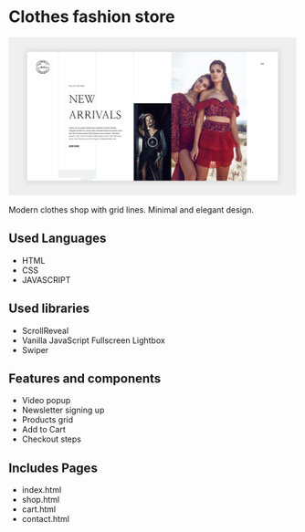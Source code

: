 # Clothes fashion store

![home section image](https://raw.githubusercontent.com/Szymon-Levy/clothes-fashion-store/main/readme/home-section.jpg)

Modern clothes shop with grid lines. Minimal and elegant design.

## Used Languages

* HTML 
* CSS
* JAVASCRIPT

## Used libraries

* ScrollReveal
* Vanilla JavaScript Fullscreen Lightbox
* Swiper

## Features and components

* Video popup
* Newsletter signing up
* Products grid
* Add to Cart
* Checkout steps

## Includes Pages

* index.html
* shop.html
* cart.html
* contact.html